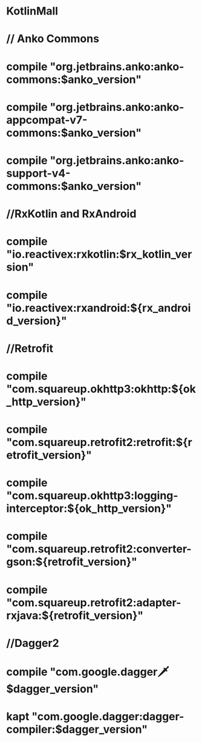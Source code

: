    # KotlinMall
   # // Anko Commons
   # compile "org.jetbrains.anko:anko-commons:$anko_version"
   # compile "org.jetbrains.anko:anko-appcompat-v7-commons:$anko_version"
   # compile "org.jetbrains.anko:anko-support-v4-commons:$anko_version"
   # //RxKotlin and RxAndroid
   # compile "io.reactivex:rxkotlin:$rx_kotlin_version"
   # compile "io.reactivex:rxandroid:${rx_android_version}"
   # //Retrofit
   # compile "com.squareup.okhttp3:okhttp:${ok_http_version}"
   # compile "com.squareup.retrofit2:retrofit:${retrofit_version}"
   # compile "com.squareup.okhttp3:logging-interceptor:${ok_http_version}"
   # compile "com.squareup.retrofit2:converter-gson:${retrofit_version}"
   # compile "com.squareup.retrofit2:adapter-rxjava:${retrofit_version}"
   # //Dagger2
   # compile "com.google.dagger:dagger:$dagger_version"
   # kapt "com.google.dagger:dagger-compiler:$dagger_version"

